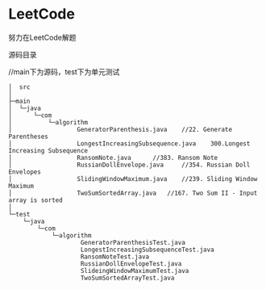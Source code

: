 # LeetCode
努力在LeetCode解题

源码目录

//main下为源码，test下为单元测试


	│  src
	│  
	├─main
	│  └─java
	│      └─com
	│          └─algorithm
	│                  GeneratorParenthesis.java	//22. Generate Parentheses  
	│                  LongestIncreasingSubsequence.java	300.Longest Increasing Subsequence
	│                  RansomNote.java		//383. Ransom Note
	│                  RussianDollEnvelope.java		//354. Russian Doll Envelopes
	│                  SlidingWindowMaximum.java	//239. Sliding Window Maximum 
	│                  TwoSumSortedArray.java	//167. Two Sum II - Input array is sorted
	│                  
	└─test
	    └─java
	        └─com
	            └─algorithm
	                    GeneratorParenthesisTest.java
	                    LongestIncreasingSubsequenceTest.java
	                    RansomNoteTest.java
	                    RussianDollEnvelopeTest.java
	                    SlideingWindowMaximumTest.java
	                    TwoSumSortedArrayTest.java